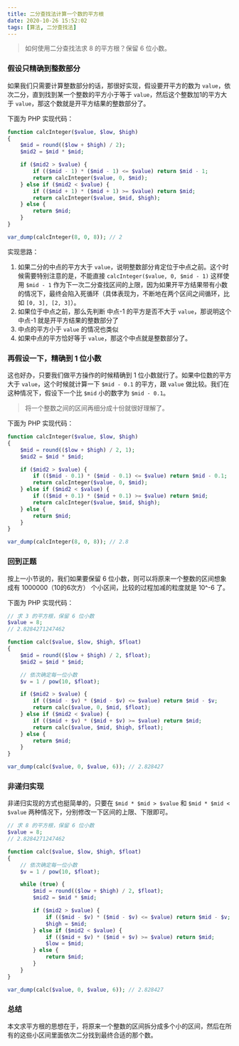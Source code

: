 ```yaml
---
title: 二分查找法计算一个数的平方根
date: 2020-10-26 15:52:02
tags: [算法, 二分查找法]
---
```


> 如何使用二分查找法求 8 的平方根？保留 6 位小数。

### 假设只精确到整数部分

如果我们只需要计算整数部分的话，那很好实现，假设要开平方的数为 `value`，依次二分，直到找到某一个整数的平方小于等于 `value`，然后这个整数加1的平方大于 `value`，那这个数就是开平方结果的整数部分了。

下面为 PHP 实现代码： 

```PHP
function calcInteger($value, $low, $high)
{
    $mid = round(($low + $high) / 2);
    $mid2 = $mid * $mid;

    if ($mid2 > $value) {
        if (($mid - 1) * ($mid - 1) <= $value) return $mid - 1;
        return calcInteger($value, 0, $mid);
    } else if ($mid2 < $value) {
        if (($mid + 1) * ($mid + 1) >= $value) return $mid;
        return calcInteger($value, $mid, $high);
    } else {
        return $mid;
    }
}

var_dump(calcInteger(8, 0, 8)); // 2
```

实现思路：

1. 如果二分的中点的平方大于 `value`，说明整数部分肯定位于中点之前。这个时候需要特别注意的是，不能直接 `calcInteger($value, 0, $mid - 1)` 这样使用 `$mid - 1` 作为下一次二分查找区间的上限，因为如果开平方结果带有小数的情况下，最终会陷入死循环（具体表现为，不断地在两个区间之间循环，比如 `[0, 3], [2, 3]`）。
2. 如果位于中点之前，那么先判断 中点-1 的平方是否不大于 `value`，那说明这个 中点-1 就是开平方结果的整数部分了
3. 中点的平方小于 `value` 的情况也类似
4. 如果中点的平方恰好等于 `value`，那这个中点就是整数部分了。


### 再假设一下，精确到 1 位小数

这也好办，只要我们做平方操作的时候精确到 1 位小数就行了。如果中位数的平方大于 `value`，这个时候就计算一下 `$mid - 0.1` 的平方，跟 `value` 做比较。我们在这种情况下，假设下一个比 `$mid` 小的数字为 `$mid - 0.1`。

> 将一个整数之间的区间再细分成十份就很好理解了。

下面为 PHP 实现代码：

```PHP
function calcInteger($value, $low, $high)
{
    $mid = round(($low + $high) / 2, 1);
    $mid2 = $mid * $mid;

    if ($mid2 > $value) {
        if (($mid - 0.1) * ($mid - 0.1) <= $value) return $mid - 0.1;
        return calcInteger($value, 0, $mid);
    } else if ($mid2 < $value) {
        if (($mid + 0.1) * ($mid + 0.1) >= $value) return $mid;
        return calcInteger($value, $mid, $high);
    } else {
        return $mid;
    }
}

var_dump(calcInteger(8, 0, 8)); // 2.8
```


### 回到正题

按上一小节说的，我们如果要保留 6 位小数，则可以将原来一个整数的区间想象成有 1000000（10的6次方） 个小区间，比较的过程加减的粒度就是 10^-6 了。

下面为 PHP 实现代码：

```PHP
// 求 3 的平方根，保留 6 位小数
$value = 8;
// 2.8284271247462

function calc($value, $low, $high, $float)
{
    $mid = round(($low + $high) / 2, $float);
    $mid2 = $mid * $mid;

    // 依次确定每一位小数
    $v = 1 / pow(10, $float);

    if ($mid2 > $value) {
        if (($mid - $v) * ($mid - $v) <= $value) return $mid - $v;
        return calc($value, 0, $mid, $float);
    } else if ($mid2 < $value) {
        if (($mid + $v) * ($mid + $v) >= $value) return $mid;
        return calc($value, $mid, $high, $float);
    } else {
        return $mid;
    }
}

var_dump(calc($value, 0, $value, 6)); // 2.828427
```


### 非递归实现

非递归实现的方式也挺简单的，只要在 `$mid * $mid > $value` 和 `$mid * $mid < $value` 两种情况下，分别修改一下区间的上限、下限即可。

```PHP
// 求 8 的平方根，保留 6 位小数
$value = 8;
// 2.8284271247462

function calc($value, $low, $high, $float)
{
    // 依次确定每一位小数
    $v = 1 / pow(10, $float);

    while (true) {
        $mid = round(($low + $high) / 2, $float);
        $mid2 = $mid * $mid;

        if ($mid2 > $value) {
            if (($mid - $v) * ($mid - $v) <= $value) return $mid - $v;
            $high = $mid;
        } else if ($mid2 < $value) {
            if (($mid + $v) * ($mid + $v) >= $value) return $mid;
            $low = $mid;
        } else {
            return $mid;
        }
    }
}

var_dump(calc($value, 0, $value, 6)); // 2.828427
```


### 总结

本文求平方根的思想在于，将原来一个整数的区间拆分成多个小的区间，然后在所有的这些小区间里面依次二分找到最终合适的那个数。
